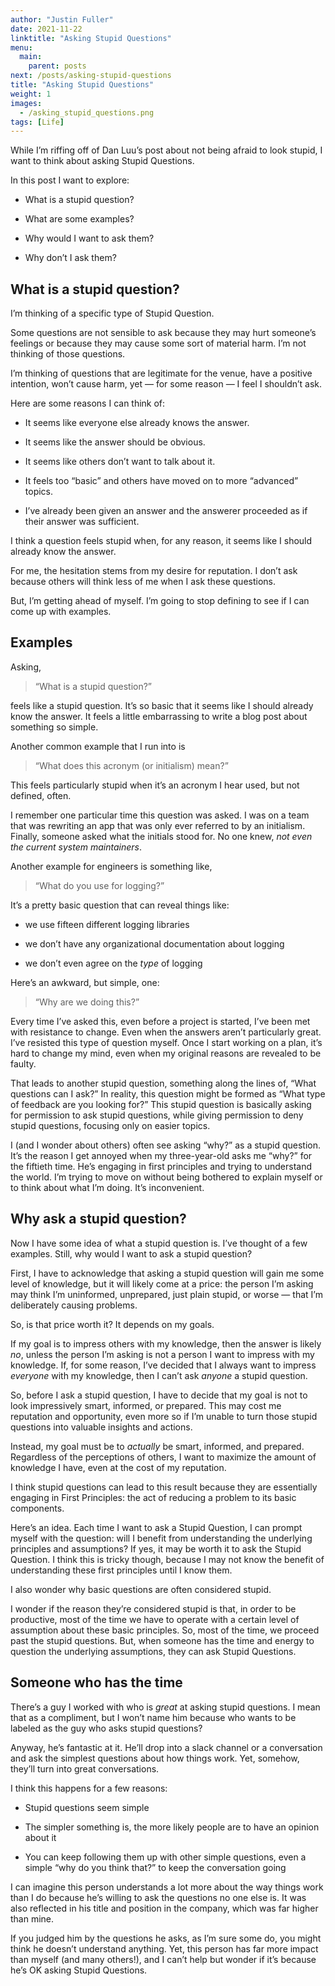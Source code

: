 ```yaml
---
author: "Justin Fuller"
date: 2021-11-22
linktitle: "Asking Stupid Questions"
menu:
  main:
    parent: posts
next: /posts/asking-stupid-questions
title: "Asking Stupid Questions"
weight: 1
images:
  - /asking_stupid_questions.png
tags: [Life]
---
```


While I’m riffing off of Dan Luu’s post about not being afraid to look stupid, I want to think about asking Stupid Questions.

In this post I want to explore:

* What is a stupid question?

* What are some examples?

* Why would I want to ask them?

* Why don’t I ask them?

## What is a stupid question?

I’m thinking of a specific type of Stupid Question.

Some questions are not sensible to ask because they may hurt someone’s feelings or because they may cause some sort of material harm. I’m not thinking of those questions.

I’m thinking of questions that are legitimate for the venue, have a positive intention, won’t cause harm, yet — for some reason — I feel I shouldn’t ask.

Here are some reasons I can think of:

* It seems like everyone else already knows the answer.

* It seems like the answer should be obvious.

* It seems like others don’t want to talk about it.

* It feels too “basic” and others have moved on to more “advanced” topics.

* I’ve already been given an answer and the answerer proceeded as if their answer was sufficient.

I think a question feels stupid when, for any reason, it seems like I should already know the answer.

For me, the hesitation stems from my desire for reputation. I don’t ask because others will think less of me when I ask these questions.

But, I’m getting ahead of myself. I’m going to stop defining to see if I can come up with examples.

## Examples

Asking,
> “What is a stupid question?”

feels like a stupid question. It’s so basic that it seems like I should already know the answer. It feels a little embarrassing to write a blog post about something so simple.

Another common example that I run into is
> “What does this acronym (or initialism) mean?”

This feels particularly stupid when it’s an acronym I hear used, but not defined, often.

I remember one particular time this question was asked. I was on a team that was rewriting an app that was only ever referred to by an initialism. Finally, someone asked what the initials stood for. No one knew, *not even the current system maintainers*.

Another example for engineers is something like,
> “What do you use for logging?”

It’s a pretty basic question that can reveal things like:

* we use fifteen different logging libraries

* we don’t have any organizational documentation about logging

* we don’t even agree on the *type* of logging

Here’s an awkward, but simple, one:
> “Why are we doing this?”

Every time I’ve asked this, even before a project is started, I’ve been met with resistance to change. Even when the answers aren’t particularly great. I’ve resisted  this type of question myself. Once I start working on a plan, it’s hard to change my mind, even when my original reasons are revealed to be faulty.

That leads to another stupid question, something along the lines of, “What questions can I ask?” In reality, this question might be formed as “What type of feedback are you looking for?” This stupid question is basically asking for permission to ask stupid questions, while giving permission to deny stupid questions, focusing only on easier topics.

I (and I wonder about others) often see asking “why?” as a stupid question. It’s the reason I get annoyed when my three-year-old asks me “why?” for the fiftieth time. He’s engaging in first principles and trying to understand the world. I’m trying to move on without being bothered to explain myself or to think about what I’m doing. It’s inconvenient.

## Why ask a stupid question?

Now I have some idea of what a stupid question is. I’ve thought of a few examples. Still, why would I want to ask a stupid question?

First, I have to acknowledge that asking a stupid question will gain me some level of knowledge, but it will likely come at a price: the person I’m asking may think I’m uninformed, unprepared, just plain stupid, or worse — that I’m deliberately causing problems.

So, is that price worth it? It depends on my goals.

If my goal is to impress others with my knowledge, then the answer is likely *no*, unless the person I’m asking is not a person I want to impress with my knowledge. If, for some reason, I’ve decided that I always want to impress *everyone* with my knowledge, then I can’t ask *anyone* a stupid question.

So, before I ask a stupid question, I have to decide that my goal is not to look impressively smart, informed, or prepared. This may cost me reputation and opportunity, even more so if I’m unable to turn those stupid questions into valuable insights and actions.

Instead, my goal must be to *actually* be smart, informed, and prepared. Regardless of the perceptions of others, I want to maximize the amount of knowledge I have, even at the cost of my reputation.

I think stupid questions can lead to this result because they are essentially engaging in First Principles: the act of reducing a problem to its basic components.

Here’s an idea. Each time I want to ask a Stupid Question, I can prompt myself with the question: will I benefit from understanding the underlying principles and assumptions? If yes, it may be worth it to ask the Stupid Question. I think this is tricky though, because I may not know the benefit of understanding these first principles until I know them.

I also wonder why basic questions are often considered stupid.

I wonder if the reason they’re considered stupid is that, in order to be productive, most of the time we have to operate with a certain level of assumption about these basic principles. So, most of the time, we proceed past the stupid questions. But, when someone has the time and energy to question the underlying assumptions, they can ask Stupid Questions.

## Someone who has the time

There’s a guy I worked with who is *great* at asking stupid questions. I mean that as a compliment, but I won’t name him because who wants to be labeled as the guy who asks stupid questions?

Anyway, he’s fantastic at it. He’ll drop into a slack channel or a conversation and ask the simplest questions about how things work. Yet, somehow, they’ll turn into great conversations.

I think this happens for a few reasons:

* Stupid questions seem simple

* The simpler something is, the more likely people are to have an opinion about it

* You can keep following them up with other simple questions, even a simple “why do you think that?” to keep the conversation going

I can imagine this person understands a lot more about the way things work than I do because he’s willing to ask the questions no one else is. It was also reflected in his title and position in the company, which was far higher than mine.

If you judged him by the questions he asks, as I’m sure some do, you might think he doesn’t understand anything. Yet, this person has far more impact than myself (and many others!), and I can’t help but wonder if it’s because he’s OK asking Stupid Questions.
